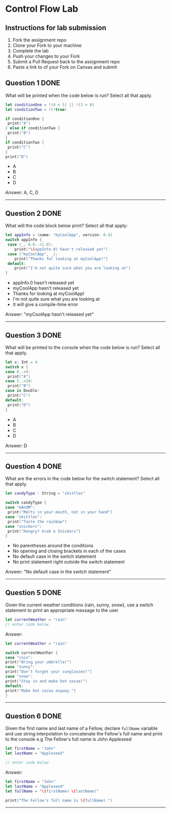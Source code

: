 # Control Flow Lab

## Instructions for lab submission

1. Fork the assignment repo
1. Clone your Fork to your machine
1. Complete the lab
1. Push your changes to your Fork
1. Submit a Pull Request back to the assignment repo
1. Paste a link to of your Fork on Canvas and submit

## Question 1 DONE

What will be printed when the code below is run?  Select all that apply.

```swift
let conditionOne = !(4 < 5) || !(3 > 8)
let conditionTwo = !(!true)

if conditionOne {
 print("A")
} else if conditionTwo {
 print("B")
}
if conditionTwo {
 print("C")
}
print("D")
```

- A
- B
- C
- D

Answer:  A, C, D

***
## Question 2 DONE

What will the code block below print?  Select all that apply:

```swift
let appInfo = (name: "myCoolApp", version: 0.4)
switch appInfo {
 case (_, 0.0..<1.0):
    print("\(appInfo.0) hasn't released yet")
 case ("myCoolApp", _):
    print("Thanks for looking at myCoolApp!")
 default:
    print("I'm not quite sure what you are looking at")
}
```

- appInfo.0 hasn't released yet
- myCoolApp hasn't released yet
- Thanks for looking at myCoolApp!
- I'm not quite sure what you are looking at
- It will give a compile-time error

Answer: "myCoolApp hasn't released yet"
***
## Question 3 DONE

What will be printed to the console when the code below is run?  Select all that apply.

```swift
let x: Int = 4
switch x {
case 0..<4:
 print("A")
case 5..<10:
 print("B")
case is Double:
 print("C")
default:
 print("D")
}
```

- A
- B
- C
- D

Answer: D

***
## Question 4  DONE

What are the errors in the code below for the switch statement? Select all that apply.

```swift
let candyType : String = "skittles"

switch candyType {
case "mAndM":
 print("Melts in your mouth, not in your hand")
case "skittles":
 print("Taste the rainbow")
case "snickers":
 print("Hungry? Grab a Snickers")
}
```

- No parentheses around the conditions
- No opening and closing brackets in each of the cases
- No default case in the switch statement
- No print statement right outside the switch statement

Answer: "No default case in the switch statement"

***
## Question 5 DONE

Given the current weather conditions (rain, sunny, snow), use a switch statement to print an appropriate message to the user

```swift
let currentWeather = "rain"
// enter code below
```

Answer:
```swift
let currentWeather = "rain"

switch currentWeather {
case "rain":
print("Bring your umbrella!")
case "sunny":
print("Don't forget your sunglasses!")
case "snow":
print("Stay in and make hot cocoa!")
default:
print("Make hot cocoa anyway.")
}
```

***
## Question 6 DONE

Given the first name and last name of a Fellow, declare `fullName` variable and use string interpolation to concatenate the Fellow's full name and print to the console e.g The Fellow's full name is John Appleseed

```swift
let firstName = "John"
let lastName = "Appleseed"

// enter code below
```

Answer:
```swift
let firstName = "John"
let lastName = "Appleseed"
let fullName = "\(firstName) \(lastName)"

print("The Fellow's full name is \(fullName).")
```

***
